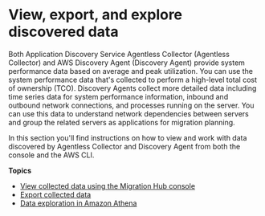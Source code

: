 # View, export, and explore discovered data<a name="view-and-export"></a>

Both Application Discovery Service Agentless Collector \(Agentless Collector\) and AWS Discovery Agent \(Discovery Agent\) provide system performance data based on average and peak utilization\. You can use the system performance data that's collected to perform a high\-level total cost of ownership \(TCO\)\. Discovery Agents collect more detailed data including time series data for system performance information, inbound and outbound network connections, and processes running on the server\. You can use this data to understand network dependencies between servers and group the related servers as applications for migration planning\.

In this section you'll find instructions on how to view and work with data discovered by Agentless Collector and Discovery Agent from both the console and the AWS CLI\.

**Topics**
+ [View collected data using the Migration Hub console](view-data.md)
+ [Export collected data](export-data.md)
+ [Data exploration in Amazon Athena](explore-data.md)